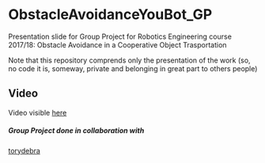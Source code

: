 # ObstacleAvoidanceYouBot_GP
Presentation slide for Group Project for Robotics Engineering course 2017/18: Obstacle Avoidance in a Cooperative Object Trasportation

Note that this repository comprends only the presentation of the work (so, no code it is, someway, private and belonging in great part to others people)

## Video
Video visible [here](https://streamable.com/dyxd8)

##### Group Project done in collaboration with
[torydebra](https://github.com/torydebra)
